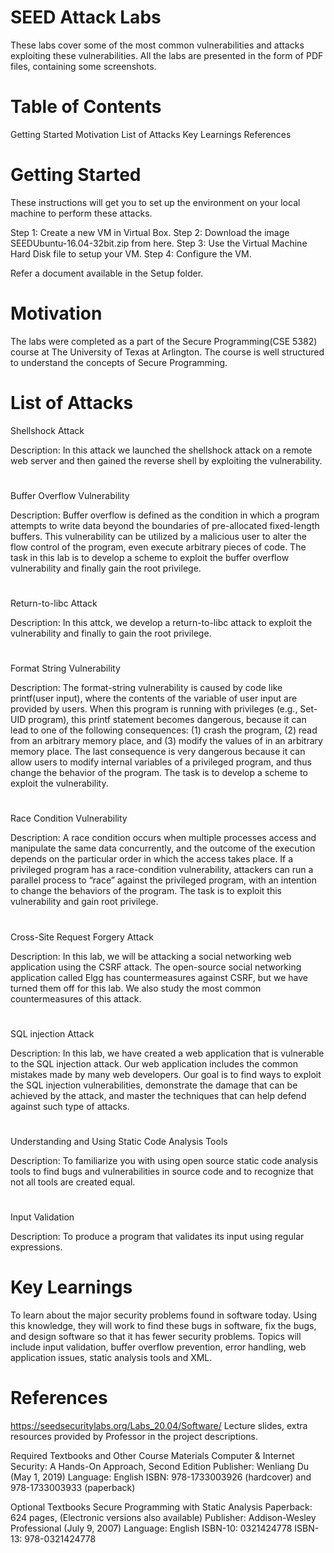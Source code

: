 # SEED Attack Labs
These labs cover some of the most common vulnerabilities and attacks exploiting these vulnerabilities.
All the labs are presented in the form of PDF files, containing some screenshots.

# Table of Contents
Getting Started
Motivation
List of Attacks
Key Learnings
References

# Getting Started
These instructions will get you to set up the environment on your local machine to perform these attacks.

Step 1: Create a new VM in Virtual Box.
Step 2: Download the image SEEDUbuntu-16.04-32bit.zip from here.
Step 3: Use the Virtual Machine Hard Disk file to setup your VM.
Step 4: Configure the VM.

Refer a document available in the Setup folder.

# Motivation
The labs were completed as a part of the Secure Programming(CSE 5382) course at The University of Texas at Arlington. The course is well structured to understand the concepts of Secure Programming.

# List of Attacks
Shellshock Attack

Description: In this attack we launched the shellshock attack on a remote web server and then gained the reverse shell by exploiting the vulnerability.
# 
Buffer Overflow Vulnerability

Description: Buffer overflow is defined as the condition in which a program attempts to write data beyond the boundaries of pre-allocated fixed-length buffers. This vulnerability can be utilized by a malicious user to alter the flow control of the program, even execute arbitrary pieces of code. The task in this lab is to develop a scheme to exploit the buffer overflow vulnerability and finally gain the root privilege.
# 
Return-to-libc Attack

Description: In this attck, we develop a return-to-libc attack to exploit the vulnerability and finally to gain the root privilege.
#
Format String Vulnerability

Description: The format-string vulnerability is caused by code like printf(user input), where the contents of the variable of user input are provided by users. When this program is running with privileges (e.g., Set-UID program), this printf statement becomes dangerous, because it can lead to one of the following consequences: (1) crash the program, (2) read from an arbitrary memory place, and (3) modify the values of in an arbitrary memory place. The last consequence is very dangerous because it can allow users to modify internal variables of a privileged program, and thus change the behavior of the program. The task is to develop a scheme to exploit the vulnerability.
#
Race Condition Vulnerability

Description: A race condition occurs when multiple processes access and manipulate the same data concurrently, and the outcome of the execution depends on the particular order in which the access takes place. If a privileged program has a race-condition vulnerability, attackers can run a parallel process to “race” against the privileged program, with an intention to change the behaviors of the program. The task is to exploit this vulnerability and gain root privilege.
#
Cross-Site Request Forgery Attack

Description: In this lab, we will be attacking a social networking web application using the CSRF attack. The open-source social networking application called Elgg has countermeasures against CSRF, but we have turned them off for this lab. We also study the most common countermeasures of this attack.
#
SQL injection Attack

Description: In this lab, we have created a web application that is vulnerable to the SQL injection attack. Our web application includes the common mistakes made by many web developers. Our goal is to find ways to exploit the SQL injection vulnerabilities, demonstrate the damage that can be achieved by the attack, and master the techniques that can help defend against such type of attacks.
#
Understanding and Using Static Code Analysis Tools

Description: To familiarize you with using open source static code analysis tools to find bugs and vulnerabilities in source code and to recognize that not all tools are created equal.
#
Input Validation

Description: To produce a program that validates its input using regular expressions.

# Key Learnings
To learn about the major security problems found in software today. Using this knowledge, they will work to find these bugs in software, fix the bugs, and design software so that it has fewer security problems. Topics will include input validation, buffer overflow prevention, error handling, web application issues, static analysis tools and XML. 

# References
https://seedsecuritylabs.org/Labs_20.04/Software/
Lecture slides, extra resources provided by Professor in the project descriptions.

Required Textbooks and Other Course Materials
Computer & Internet Security: A Hands-On Approach, Second Edition
Publisher: Wenliang Du (May 1, 2019)
Language: English
ISBN: 978-1733003926 (hardcover) and 978-1733003933 (paperback)

Optional Textbooks
Secure Programming with Static Analysis
Paperback: 624 pages, (Electronic versions also available)
Publisher: Addison-Wesley Professional (July 9, 2007)
Language: English
ISBN-10: 0321424778
ISBN-13: 978-0321424778
